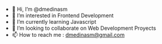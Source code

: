 - 👋 Hi, I’m @dmedinasm
- 👀 I’m interested in Frontend Development
- 🌱 I’m currently learning Javascript
- 💞️ I’m looking to collaborate on Web Development Proyects
- 📫 How to reach me : dmedinasm@gmail.com

<!---
dmedinasm/dmedinasm is a ✨ special ✨ repository because its `README.md` (this file) appears on your GitHub profile.
You can click the Preview link to take a look at your changes.
--->
